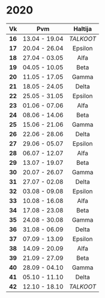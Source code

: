 2020
====

|  Vk  | Pvm           | Haltija    |
|:----:|:-------------:|:----------:|
|**16**| 13.04 - 19.04 | *TALKOOT*  |
|**17**| 20.04 - 26.04 | Epsilon    |
|**18**| 27.04 - 03.05 | Alfa       |
|**19**| 04.05 - 10.05 | Beta       |
|**20**| 11.05 - 17.05 | Gamma      |
|**21**| 18.05 - 24.05 | Delta      |
|**22**| 25.05 - 31.05 | Epsilon    |
|**23**| 01.06 - 07.06 | Alfa       |
|**24**| 08.06 - 14.06 | Beta       |
|**25**| 15.06 - 21.06 | Gamma      |
|**26**| 22.06 - 28.06 | Delta      |
|**27**| 29.06 - 05.07 | Epsilon    |
|**28**| 06.07 - 12.07 | Alfa       |
|**29**| 13.07 - 19.07 | Beta       |
|**30**| 20.07 - 26.07 | Gamma      |
|**31**| 27.07 - 02.08 | Delta      |
|**32**| 03.08 - 09.08 | Epsilon    |
|**33**| 10.08 - 16.08 | Alfa       |
|**34**| 17.08 - 23.08 | Beta       |
|**35**| 24.08 - 30.08 | Gamma      |
|**36**| 31.08 - 06.09 | Delta      |
|**37**| 07.09 - 13.09 | Epsilon    |
|**38**| 14.09 - 20.09 | Alfa       |
|**39**| 21.09 - 27.09 | Beta       |
|**40**| 28.09 - 04.10 | Gamma      |
|**41**| 05.10 - 11.10 | Delta      |
|**42**| 12.10 - 18.10 | *TALKOOT*  |
